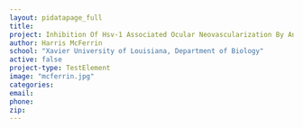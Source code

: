 ```yaml
---
layout: pidatapage_full
title:
project: Inhibition Of Hsv-1 Associated Ocular Neovascularization By Antiangiogenic Agents
author: Harris McFerrin
school: "Xavier University of Louisiana, Department of Biology"
active: false
project-type: TestElement
image: "mcferrin.jpg"
categories:
email:
phone:
zip:
---
```

